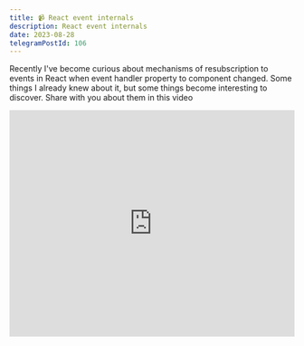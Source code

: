 ```yaml
---
title: 📹 React event internals
description: React event internals
date: 2023-08-28
telegramPostId: 106
---
```

Recently I've become curious about mechanisms of resubscription to events in React when event handler property to component changed. Some things I already knew about it, but some things become interesting to discover. Share with you about them in this video

<iframe src="https://www.youtube.com/embed/XPHyaGZUYY8" style="border:0px #ffffff none;" scrolling="no" width="100%" height="400px" allowfullscreen></iframe>
